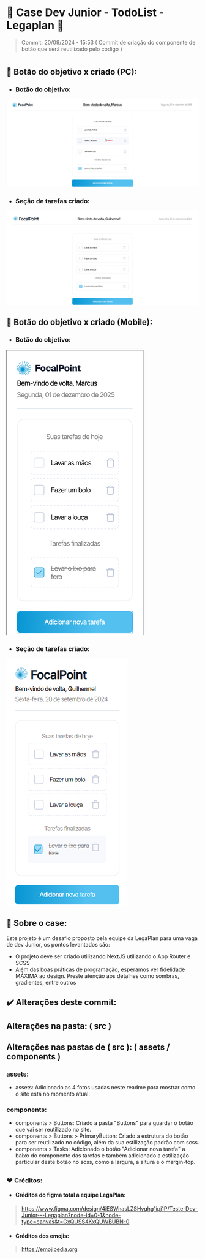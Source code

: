 # 📝 Case Dev Junior - TodoList - Legaplan 📝

> Commit: 20/09/2024 - 15:53 ( Commit de criação do componente de botão que será reutilizado pelo código )

#

## 💭 Botão do objetivo x criado (PC):
- ### Botão do objetivo:
!['Foto do botão do objetivo - PC'](/src/assets/taskSectionObjective-PC.png)

- ### Seção de tarefas criado:
!['Foto do meu botão - PC'](/src/assets/taskSectionPersonal-PC.png)

## 💭 Botão do objetivo x criado (Mobile):
- ### Botão do objetivo:
!['Foto do botão do objetivo - Mobile'](/src/assets/taskSectionObjective-Mobile.png)

- ### Seção de tarefas criado:
!['Foto do meu botão - Mobile'](/src/assets/taskSectionPersonal-Mobile.png)

##

## 📌 Sobre o case:
Este projeto é um desafio proposto pela equipe da LegaPlan para uma vaga de dev Junior, os pontos levantados são:
- O projeto deve ser criado utilizando NextJS utilizando o App Router e SCSS
- Além das boas práticas de programação, esperamos ver fidelidade MÁXIMA ao design. Preste atenção aos detalhes como sombras, gradientes, entre outros

## ✔️ Alterações deste commit:

## Alterações na pasta: ( src )

## Alterações nas pastas de ( src ): ( assets / components )

### assets:
- assets: Adicionado as 4 fotos usadas neste readme para mostrar como o site está no momento atual.

### components:
- components > Buttons: Criado a pasta "Buttons" para guardar o botão que vai ser reutilizado no site.
- components > Buttons > PrimaryButton: Criado a estrutura do botão para ser reutilizado no código, além da sua estilização padrão com scss.
- components > Tasks: Adicionado o botão "Adicionar nova tarefa" a baixo do componente das tarefas e também adicionado a estilização particular deste botão no scss, como a largura, a altura e o margin-top.

##

### ❤️ Créditos:

- #### Créditos do figma total a equipe LegaPlan:
> <a href="https://www.figma.com/design/4iESWnasLZSHyghg1ipj1P/Teste-Dev-Junior---Legaplan?node-id=0-1&node-type=canvas&t=GxQUSS4KxQUWBUBN-0" target="_blank">https://www.figma.com/design/4iESWnasLZSHyghg1ipj1P/Teste-Dev-Junior---Legaplan?node-id=0-1&node-type=canvas&t=GxQUSS4KxQUWBUBN-0</a>

- #### Créditos dos emojis: 
> <a href="https://emojipedia.org" target="_blank">https://emojipedia.org</a>
